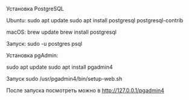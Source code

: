 Установка PostgreSQL

Ubuntu:
sudo apt update
sudo apt install postgresql postgresql-contrib

macOS:
brew update
brew install postgresql

Запуск:
sudo -u postgres psql

Установка pgAdmin:

sudo apt update
sudo apt install pgadmin4

Запуск
 sudo /usr/pgadmin4/bin/setup-web.sh

После запуска посмотреть можно в http://127.0.0.1/pgadmin4
